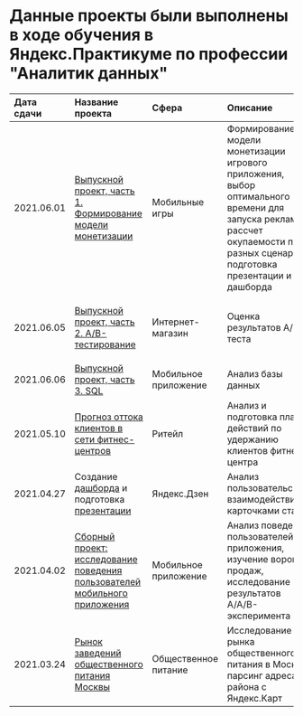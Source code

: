 # Данные проекты были выполнены в ходе обучения в Яндекс.Практикуме по профессии "Аналитик данных"
| Дата сдачи | Название проекта | Сфера | Описание | Стек |
|:----| :-------------- | :--- |:--------|:----|
|2021.06.01| [Выпускной проект, часть 1. Формирование модели монетизации](https://nbviewer.jupyter.org/github/NESDS/praktikum_yandex_projects/blob/main/2021_06_01.model_monetization/2021_06_01_model_monetization.ipynb) | Мобильные игры | Формирование модели монетизации игрового приложения, выбор оптимального времени для запуска рекламы, рассчет окупаемости при разных сценариях, подготовка презентации и дашборда | ```pandas, seaborn, matplotlib, plotly, numpy, datetime, scipy, tableau, powerpoint```
|2021.06.05| [Выпускной проект, часть 2. A/B-тестирование](https://nbviewer.jupyter.org/github/NESDS/praktikum_yandex_projects/blob/main/2021_06_05_final_abtest/2021_06_05_final_abtest.ipynb) | Интернет-магазин | Оценка результатов A/B-теста | ```pandas, seaborn, matplotlib, plotly, numpy, datetime, scipy, math```
|2021.06.06| [Выпускной проект, часть 3. SQL](https://nbviewer.jupyter.org/github/NESDS/praktikum_yandex_projects/blob/main/2021_06_06_SQL/2021_06_06_SQL.ipynb) | Мобильное приложение | Анализ базы данных | ```pandas, sqlalchemy```
|2021.05.10| [Прогноз оттока клиентов в сети фитнес-центров](https://nbviewer.jupyter.org/github/NESDS/praktikum_yandex_projects/blob/main/2021_05_10_outflow_fitness_clients/2021_05_10_outflow_fitness_clients.ipynb) | Ритейл | Анализ и подготовка плана действий по удержанию клиентов фитнес-центра  | ```pandas, seaborn, matplotlib, plotly, numpy, sklearn, tqdm, scipy ```
|2021.04.27| Создание [дашборда](https://public.tableau.com/profile/dmitriy1849#!/vizhome/_16187735559060/Dashboard1) и подготовка [презентации](https://disk.yandex.ru/i/7z0YTK9orSCgCQ) | Яндекс.Дзен | Анализ пользовательского взаимодействия с карточками статей  | ```pandas, sqlalchemy, tableau, powerpoint ```
|2021.04.02| [Сборный проект: исследование поведения пользователей мобильного приложения](https://nbviewer.jupyter.org/github/NESDS/praktikum_yandex_projects/blob/main/2021_04_02_event%20analytics/2021_04_02_event%20analytics.ipynb) | Мобильное приложение | Анализ поведения пользователей приложения, изучение воронки продаж, исследование результатов A/A/B-эксперимента   | ```pandas, seaborn, matplotlib, plotly, numpy, scipy, math ```
|2021.03.24| [Рынок заведений общественного питания Москвы](https://nbviewer.jupyter.org/github/NESDS/praktikum_yandex_projects/blob/main/2021_03_24_catering_moscow/2021_03_24_catering_moscow.ipynb) | Общественное питание | Исследование рынка общественного питания в Москве, парсинг адреса и района с Яндекс.Карт  | ```pandas, numpy, time, plotly, seaborn, matplotlib, tqdm, selenium,  ```

